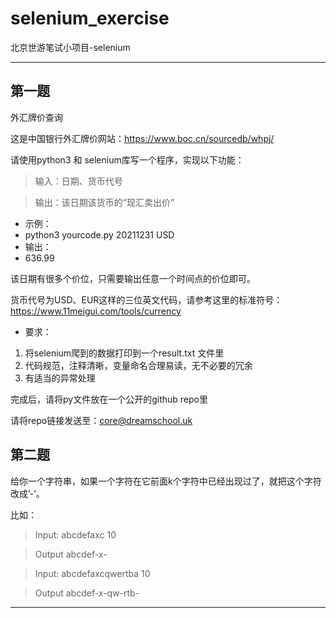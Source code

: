 # selenium_exercise

北京世游笔试小项目-selenium

------------------
## 第一题
外汇牌价查询
 
这是中国银行外汇牌价网站：https://www.boc.cn/sourcedb/whpj/
 
请使用python3 和 selenium库写一个程序，实现以下功能：
 
> 输入：日期、货币代号

> 输出：该日期该货币的“现汇卖出价”
 
- 示例：
- python3 yourcode.py 20211231 USD
- 输出：
- 636.99
 
该日期有很多个价位，只需要输出任意一个时间点的价位即可。

货币代号为USD、EUR这样的三位英文代码，请参考这里的标准符号：https://www.11meigui.com/tools/currency
 
- 要求：
1. 将selenium爬到的数据打印到一个result.txt 文件里
2. 代码规范，注释清晰，变量命名合理易读，无不必要的冗余
3. 有适当的异常处理
 
完成后，请将py文件放在一个公开的github repo里

请将repo链接发送至：core@dreamschool.uk


## 第二题
给你一个字符串，如果一个字符在它前面k个字符中已经出现过了，就把这个字符改成’-’。

比如：

> Input: abcdefaxc 10

> Output abcdef-x-


> Input: abcdefaxcqwertba 10

> Output abcdef-x-qw-rtb-
-----------------------
